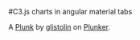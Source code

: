 #C3.js charts in angular material tabs

A [Plunk](https://embed.plnkr.co/R3Ig2LU5Mbduf6fNM023/) by [glistolin](https://plnkr.co/users/glistolin) on [Plunker](https://plnkr.co).
